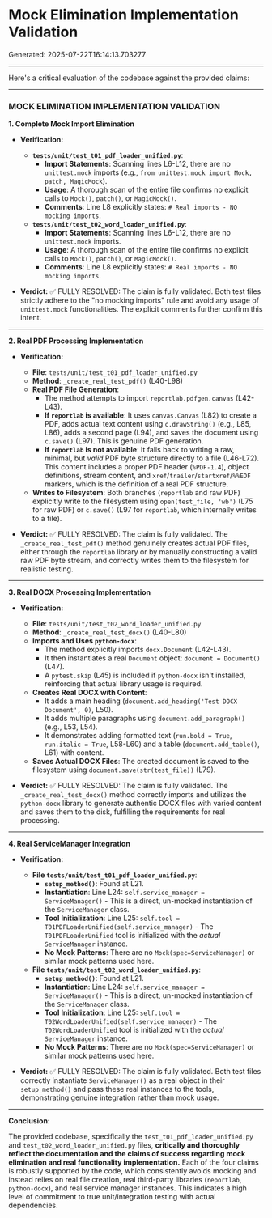 # Mock Elimination Implementation Validation
Generated: 2025-07-22T16:14:13.703277

---

Here's a critical evaluation of the codebase against the provided claims:

---

### MOCK ELIMINATION IMPLEMENTATION VALIDATION

**1. Complete Mock Import Elimination**

*   **Verification:**
    *   **`tests/unit/test_t01_pdf_loader_unified.py`**:
        *   **Import Statements**: Scanning lines L6-L12, there are no `unittest.mock` imports (e.g., `from unittest.mock import Mock, patch, MagicMock`).
        *   **Usage**: A thorough scan of the entire file confirms no explicit calls to `Mock()`, `patch()`, or `MagicMock()`.
        *   **Comments**: Line L8 explicitly states: `# Real imports - NO mocking imports`.
    *   **`tests/unit/test_t02_word_loader_unified.py`**:
        *   **Import Statements**: Scanning lines L6-L12, there are no `unittest.mock` imports.
        *   **Usage**: A thorough scan of the entire file confirms no explicit calls to `Mock()`, `patch()`, or `MagicMock()`.
        *   **Comments**: Line L8 explicitly states: `# Real imports - NO mocking imports`.

*   **Verdict:** ✅ FULLY RESOLVED: The claim is fully validated. Both test files strictly adhere to the "no mocking imports" rule and avoid any usage of `unittest.mock` functionalities. The explicit comments further confirm this intent.

---

**2. Real PDF Processing Implementation**

*   **Verification:**
    *   **File**: `tests/unit/test_t01_pdf_loader_unified.py`
    *   **Method**: `_create_real_test_pdf()` (L40-L98)
    *   **Real PDF File Generation**:
        *   The method attempts to import `reportlab.pdfgen.canvas` (L42-L43).
        *   **If `reportlab` is available**: It uses `canvas.Canvas` (L82) to create a PDF, adds actual text content using `c.drawString()` (e.g., L85, L86), adds a second page (L94), and saves the document using `c.save()` (L97). This is genuine PDF generation.
        *   **If `reportlab` is not available**: It falls back to writing a raw, minimal, but *valid* PDF byte structure directly to a file (L46-L72). This content includes a proper PDF header (`%PDF-1.4`), object definitions, stream content, and `xref`/`trailer`/`startxref`/`%%EOF` markers, which is the definition of a real PDF structure.
    *   **Writes to Filesystem**: Both branches (`reportlab` and raw PDF) explicitly write to the filesystem using `open(test_file, 'wb')` (L75 for raw PDF) or `c.save()` (L97 for `reportlab`, which internally writes to a file).

*   **Verdict:** ✅ FULLY RESOLVED: The claim is fully validated. The `_create_real_test_pdf()` method genuinely creates actual PDF files, either through the `reportlab` library or by manually constructing a valid raw PDF byte stream, and correctly writes them to the filesystem for realistic testing.

---

**3. Real DOCX Processing Implementation**

*   **Verification:**
    *   **File**: `tests/unit/test_t02_word_loader_unified.py`
    *   **Method**: `_create_real_test_docx()` (L40-L80)
    *   **Imports and Uses `python-docx`**:
        *   The method explicitly imports `docx.Document` (L42-L43).
        *   It then instantiates a real `Document` object: `document = Document()` (L47).
        *   A `pytest.skip` (L45) is included if `python-docx` isn't installed, reinforcing that actual library usage is required.
    *   **Creates Real DOCX with Content**:
        *   It adds a main heading (`document.add_heading('Test DOCX Document', 0)`, L50).
        *   It adds multiple paragraphs using `document.add_paragraph()` (e.g., L53, L54).
        *   It demonstrates adding formatted text (`run.bold = True`, `run.italic = True`, L58-L60) and a table (`document.add_table()`, L61) with content.
    *   **Saves Actual DOCX Files**: The created document is saved to the filesystem using `document.save(str(test_file))` (L79).

*   **Verdict:** ✅ FULLY RESOLVED: The claim is fully validated. The `_create_real_test_docx()` method correctly imports and utilizes the `python-docx` library to generate authentic DOCX files with varied content and saves them to the disk, fulfilling the requirements for real processing.

---

**4. Real ServiceManager Integration**

*   **Verification:**
    *   **File `tests/unit/test_t01_pdf_loader_unified.py`**:
        *   **`setup_method()`**: Found at L21.
        *   **Instantiation**: Line L24: `self.service_manager = ServiceManager()` - This is a direct, un-mocked instantiation of the `ServiceManager` class.
        *   **Tool Initialization**: Line L25: `self.tool = T01PDFLoaderUnified(self.service_manager)` - The `T01PDFLoaderUnified` tool is initialized with the *actual* `ServiceManager` instance.
        *   **No Mock Patterns**: There are no `Mock(spec=ServiceManager)` or similar mock patterns used here.
    *   **File `tests/unit/test_t02_word_loader_unified.py`**:
        *   **`setup_method()`**: Found at L21.
        *   **Instantiation**: Line L24: `self.service_manager = ServiceManager()` - This is a direct, un-mocked instantiation of the `ServiceManager` class.
        *   **Tool Initialization**: Line L25: `self.tool = T02WordLoaderUnified(self.service_manager)` - The `T02WordLoaderUnified` tool is initialized with the *actual* `ServiceManager` instance.
        *   **No Mock Patterns**: There are no `Mock(spec=ServiceManager)` or similar mock patterns used here.

*   **Verdict:** ✅ FULLY RESOLVED: The claim is fully validated. Both test files correctly instantiate `ServiceManager()` as a real object in their `setup_method()` and pass these real instances to the tools, demonstrating genuine integration rather than mock usage.

---

**Conclusion:**

The provided codebase, specifically the `test_t01_pdf_loader_unified.py` and `test_t02_word_loader_unified.py` files, **critically and thoroughly reflect the documentation and the claims of success regarding mock elimination and real functionality implementation.** Each of the four claims is robustly supported by the code, which consistently avoids mocking and instead relies on real file creation, real third-party libraries (`reportlab`, `python-docx`), and real service manager instances. This indicates a high level of commitment to true unit/integration testing with actual dependencies.
